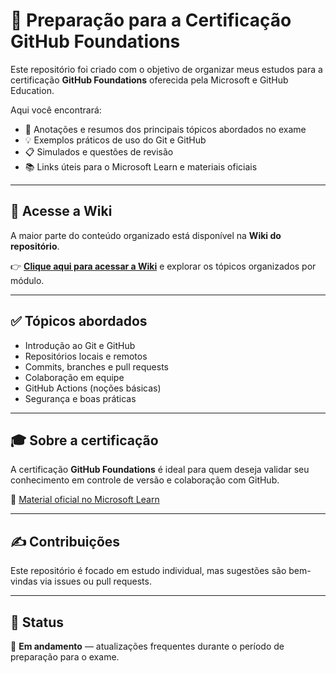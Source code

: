 # 🚀 Preparação para a Certificação GitHub Foundations

Este repositório foi criado com o objetivo de organizar meus estudos para a certificação **GitHub Foundations** oferecida pela Microsoft e GitHub Education.

Aqui você encontrará:

- 🧠 Anotações e resumos dos principais tópicos abordados no exame  
- 💡 Exemplos práticos de uso do Git e GitHub  
- 📋 Simulados e questões de revisão  
- 📚 Links úteis para o Microsoft Learn e materiais oficiais

---
## 📖 Acesse a Wiki

A maior parte do conteúdo organizado está disponível na **Wiki do repositório**.

👉 **[Clique aqui para acessar a Wiki](../../wiki)** e explorar os tópicos organizados por módulo.

---

## ✅ Tópicos abordados

- Introdução ao Git e GitHub  
- Repositórios locais e remotos  
- Commits, branches e pull requests  
- Colaboração em equipe  
- GitHub Actions (noções básicas)  
- Segurança e boas práticas

---

## 🎓 Sobre a certificação

A certificação **GitHub Foundations** é ideal para quem deseja validar seu conhecimento em controle de versão e colaboração com GitHub.

📝 [Material oficial no Microsoft Learn](https://learn.microsoft.com/pt-br/training/paths/github-foundations/)

---

## ✍️ Contribuições

Este repositório é focado em estudo individual, mas sugestões são bem-vindas via issues ou pull requests.

---

## 📅 Status

📌 **Em andamento** — atualizações frequentes durante o período de preparação para o exame.

